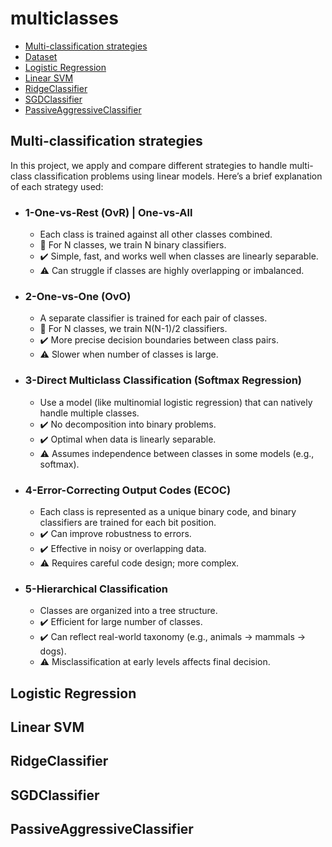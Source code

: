 # multiclasses 
- [Multi-classification strategies](#multi-classification-strategies)
- [Dataset](#dataset)
- [Logistic Regression](#logistic-regression)
- [Linear SVM](#linear-svm)
- [RidgeClassifier](#ridgeclassifier)
- [SGDClassifier](#sgdclassifier)
- [PassiveAggressiveClassifier](#passiveaggressiveclassifier)

## Multi-classification strategies
  In this project, we apply and compare different strategies to handle multi-class classification problems using linear models. Here’s a brief explanation of each strategy used:


  - ### 1-One-vs-Rest (OvR) | One-vs-All
      - Each class is trained against all other classes combined.
      - 📌 For N classes, we train N binary classifiers.
      - ✔️ Simple, fast, and works well when classes are linearly separable.
      - ⚠️ Can struggle if classes are highly overlapping or imbalanced.


  - ### 2-One-vs-One (OvO)
    - A separate classifier is trained for each pair of classes.
    - 📌 For N classes, we train N(N-1)/2 classifiers.
    - ✔️ More precise decision boundaries between class pairs.
    - ⚠️ Slower when number of classes is large.


  - ### 3-Direct Multiclass Classification (Softmax Regression)
     - Use a model (like multinomial logistic regression) that can natively handle multiple classes.
     - ✔️ No decomposition into binary problems.
     - ✔️ Optimal when data is linearly separable.
     - ⚠️ Assumes independence between classes in some models (e.g., softmax).


  - ### 4-Error-Correcting Output Codes (ECOC)	
      - Each class is represented as a unique binary code, and binary classifiers are trained for each bit position.
      - ✔️ Can improve robustness to errors.
      - ✔️ Effective in noisy or overlapping data.
      - ⚠️ Requires careful code design; more complex.


  - ### 5-Hierarchical Classification	
      - Classes are organized into a tree structure.
      - ✔️ Efficient for large number of classes.
      - ✔️ Can reflect real-world taxonomy (e.g., animals → mammals → dogs).
      - ⚠️ Misclassification at early levels affects final decision.




## Logistic Regression
## Linear SVM
## RidgeClassifier
## SGDClassifier
## PassiveAggressiveClassifier